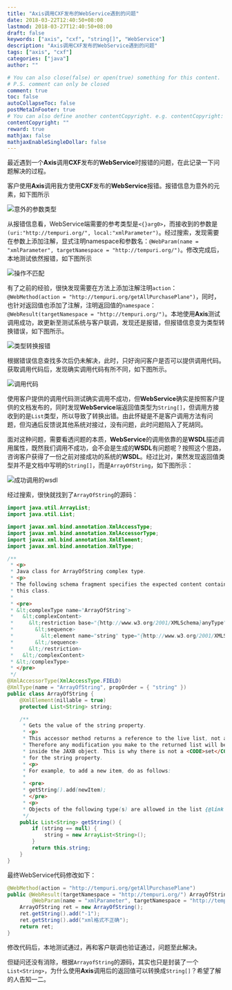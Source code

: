 ```yaml
---
title: "Axis调用CXF发布的WebService遇到的问题"
date: 2018-03-22T12:40:50+08:00
lastmod: 2018-03-27T12:40:50+08:00
draft: false
keywords: ["axis", "cxf", "string[]", "WebService"]
description: "Axis调用CXF发布的WebService遇到的问题"
tags: ["axis", "cxf"]
categories: ["java"]
author: ""

# You can also close(false) or open(true) something for this content.
# P.S. comment can only be closed
comment: true
toc: false
autoCollapseToc: false
postMetaInFooter: true
# You can also define another contentCopyright. e.g. contentCopyright: "This is another copyright."
contentCopyright: ""
reward: true
mathjax: false
mathjaxEnableSingleDollar: false
---
```


最近遇到一个**Axis**调用**CXF**发布的**WebService**时报错的问题，在此记录一下问题解决的过程。

<!--more-->

客户使用**Axis**调用我方使用**CXF**发布的**WebService**报错。报错信息为意外的元素，如下图所示

![意外的参数类型](https://blog-1254016481.cos.ap-shanghai.myqcloud.com/意外的参数类型.png)

从报错信息看，WebService端需要的参考类型是`<{}arg0>`，而接收到的参数是`(uri:"http://tempuri.org/", local:"xmlParameter")`。经过搜索，发现需要在参数上添加注解，显式注明namespace和参数名：`@WebParam(name = "xmlParameter", targetNamespace = "http://tempuri.org/")`。修改完成后，本地测试依然报错，如下图所示

![操作不匹配](https://blog-1254016481.cos.ap-shanghai.myqcloud.com/操作不匹配.png)

有了之前的经验，很快发现需要在方法上添加注解注明`action`：`@WebMethod(action = "http://tempuri.org/getAllPurchasePlane")`，同时，也针对返回值也添加了注解，注明返回值的`namespace`：`@WebResult(targetNamespace = "http://tempuri.org/")`。本地使用**Axis**测试调用成功，故更新至测试系统与客户联调，发现还是报错，但报错信息变为类型转换错误，如下图所示。

![类型转换报错](https://blog-1254016481.cos.ap-shanghai.myqcloud.com/%E7%B1%BB%E5%9E%8B%E8%BD%AC%E6%8D%A2%E6%8A%A5%E9%94%99.png)

根据错误信息查找多次后仍未解决，此时，只好询问客户是否可以提供调用代码。获取调用代码后，发现确实调用代码有所不同，如下图所示。

![调用代码](https://blog-1254016481.cos.ap-shanghai.myqcloud.com/调用代码.png)

使用客户提供的调用代码测试确实调用不成功，但**WebService**确实是按照客户提供的文档发布的，同时发现**WebService**端返回值类型为`String[]`，但调用方接收到的是`List`类型，所以导致了转换出错。由此怀疑是不是客户调用方法有问题，但沟通后反馈说其他系统对接过，没有问题，此时问题陷入了死胡同。

面对这种问题，需要看透问题的本质，**WebService**的调用依靠的是**WSDL**描述调用属性，既然我们调用不成功，会不会是生成的**WSDL**有问题呢？按照这个思路，咨询客户获得了一份之前对接成功的系统的**WSDL**。经过比对，果然发现返回值类型并不是文档中写明的`String[]`，而是`ArrayOfString`，如下图所示：

![成功调用的wsdl](https://blog-1254016481.cos.ap-shanghai.myqcloud.com/成功调用的wsdl.png)

经过搜索，很快就找到了`ArrayOfString`的源码：

``` java
import java.util.ArrayList;
import java.util.List;

import javax.xml.bind.annotation.XmlAccessType;
import javax.xml.bind.annotation.XmlAccessorType;
import javax.xml.bind.annotation.XmlElement;
import javax.xml.bind.annotation.XmlType;

/**
 * <p>
 * Java class for ArrayOfString complex type.
 * <p>
 * The following schema fragment specifies the expected content contained within
 * this class.
 *
 * <pre>
 * &lt;complexType name="ArrayOfString">
 *   &lt;complexContent>
 *     &lt;restriction base="{http://www.w3.org/2001/XMLSchema}anyType">
 *       &lt;sequence>
 *         &lt;element name="string" type="{http://www.w3.org/2001/XMLSchema}string" maxOccurs="unbounded" minOccurs="0"/>
 *       &lt;/sequence>
 *     &lt;/restriction>
 *   &lt;/complexContent>
 * &lt;/complexType>
 * </pre>
 */
@XmlAccessorType(XmlAccessType.FIELD)
@XmlType(name = "ArrayOfString", propOrder = { "string" })
public class ArrayOfString {
    @XmlElement(nillable = true)
    protected List<String> string;

    /**
     * Gets the value of the string property.
     * <p>
     * This accessor method returns a reference to the live list, not a snapshot.
     * Therefore any modification you make to the returned list will be present
     * inside the JAXB object. This is why there is not a <CODE>set</CODE> method
     * for the string property.
     * <p>
     * For example, to add a new item, do as follows:
     *
     * <pre>
     * getString().add(newItem);
     * </pre>
     * <p>
     * Objects of the following type(s) are allowed in the list {@link String }
     */
    public List<String> getString() {
        if (string == null) {
            string = new ArrayList<String>();
        }
        return this.string;
    }
}
```

最终WebService代码修改如下：

``` java
@WebMethod(action = "http://tempuri.org/getAllPurchasePlane")
public @WebResult(targetNamespace = "http://tempuri.org/") ArrayOfString getAllPurchasePlane(
        @WebParam(name = "xmlParameter", targetNamespace = "http://tempuri.org/") String xmlParameter) {
    ArrayOfString ret = new ArrayOfString();
    ret.getString().add("-1");
    ret.getString().add("xml格式不正确");
    return ret;
}
```

修改代码后，本地测试通过，再和客户联调也验证通过，问题至此解决。

但疑问还没有消除，根据`ArrayofString`的源码，其实也只是封装了一个`List<String>`，为什么使用**Axis**调用后的返回值可以转换成`String[]`？希望了解的人告知一二。
